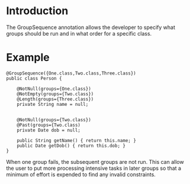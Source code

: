 # Introduction #

The GroupSequence annotation allows the developer to specify what groups should be run and in what order for a specific class.

# Example #

```
@GroupSequence({One.class,Two.class,Three.class})
public class Person {

    @NotNull(groups={One.class})
    @NotEmpty(groups={Two.class})
    @Length(groups={Three.class})
    private String name = null;

    
    @NotNull(groups={Two.class})
    @Past(groups={Two.class)
    private Date dob = null;

    public String getName() { return this.name; }
    public Date getDob() { return this.dob; }
}
```

When one group fails, the subsequent groups are not run.  This can allow the user to put more processing intensive tasks in later groups so that a minimum of effort is expended to find any invalid constraints.